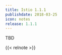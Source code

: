 ```yaml
---
title: Istio 1.1.1
publishdate: 2018-03-25
icon: notes
release: 1.1.1
---
```


TBD

{{< relnote >}}
